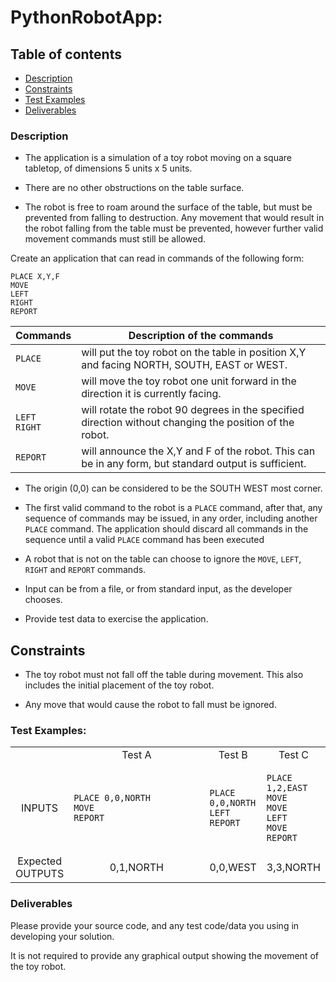 # PythonRobotApp: 

## Table of contents
* [Description](#description)
* [Constraints](#constraints)
* [Test Examples](#test-examples)
* [Deliverables](#deliverables)

### Description

* The application is a simulation of a toy robot moving on a square tabletop, of dimensions 5 units x 5 units.

* There are no other obstructions on the table surface.

* The robot is free to roam around the surface of the table, but must be prevented from falling to destruction. Any movement that would result in the robot falling from the table must be prevented, however further valid movement commands must still be allowed.

Create an application that can read in commands of the following form:
```
PLACE X,Y,F
MOVE
LEFT
RIGHT
REPORT
```
<!-- ####################################################################### -->
| Commands  | Description of the commands |
| :--------  | -------- |
| ```PLACE```| will put the toy robot on the table in position X,Y and facing NORTH, SOUTH, EAST or WEST. |
| ```MOVE```| will move the toy robot one unit forward in the direction it is currently facing. |
| ```LEFT```<br /> ```RIGHT```| will rotate the robot 90 degrees in the specified direction without changing the position of the robot. |
| ```REPORT```| will announce the X,Y and F of the robot. This can be in any form, but standard output is sufficient. |
<!-- ####################################################################### -->

* The origin (0,0) can be considered to be the SOUTH WEST most corner.

* The first valid command to the robot is a `PLACE` command, after that, any sequence of commands may be issued, in any order, including another `PLACE` command. The application should discard all commands in the sequence until a valid `PLACE` command has been executed

* A robot that is not on the table can choose to ignore the `MOVE`, `LEFT`, `RIGHT` and `REPORT` commands.

* Input can be from a file, or from standard input, as the developer chooses.

* Provide test data to exercise the application.

## Constraints

* The toy robot must not fall off the table during movement. This also includes the initial placement of the toy robot.

* Any move that would cause the robot to fall must be ignored.

### Test Examples:

<!-- ####################################################################### -->
<div >
  <table >

  <!-- ----------------------------------------------------- -->
  <!-- ROW 0 -->
  <tr align="center">
  <td> </td> <td style="width:100%"> Test A </td> <td> Test B </td> <td> Test C </td>
  </tr>

  <!-- ----------------------------------------------------- -->
  <!-- ROW 1 -->
  <tr align="center">

  <td> INPUTS </td>
  <td align="left">

  ```
  PLACE 0,0,NORTH
  MOVE
  REPORT
  ```

  </td>

  <td align="left">


  ```
  PLACE 0,0,NORTH
  LEFT
  REPORT
  ```

  </td>

  <td align="left">


  ```
  PLACE 1,2,EAST
  MOVE
  MOVE
  LEFT
  MOVE
  REPORT
  ```

  </td>

  </tr>

  <!-- ----------------------------------------------------- -->
  <!-- ROW 2 -->
  <tr align="center">

  <td> Expected<br>OUTPUTS </td>

  <td>
  0,1,NORTH
  </td>

  <td>
  0,0,WEST
  </td>

  <td>
  3,3,NORTH
  </td>
  </tr>

  </table>
</div>
<!-- ####################################################################### -->

### Deliverables

Please provide your source code, and any test code/data you using in
developing your solution.

It is not required to provide any graphical output showing the
movement of the toy robot.

